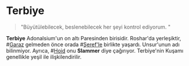 # Terbiye

> "Büyütülebilecek, beslenebilecek her şeyi kontrol ediyorum. "

**Terbiye** Adonalsium'un on altı Paresinden birisidir. Roshar'da yerleşiktir, #[Garaz](characters/odium) gelmeden önce orada #[Şeref'le](characters/honor) birlikte yaşardı. Unsur'unun adı bilinmiyor. Ayrıca, #[Hoid](characters/wit) onu **Slammer** diye çağırıyor. Terbiye'nin Kuşamı genellikle yeşil ile ilişkilendirilir.
